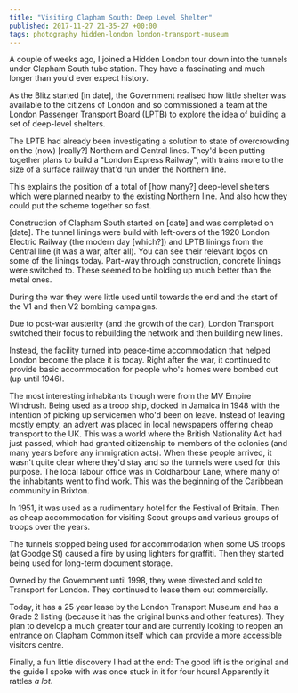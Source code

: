 ```yaml
---
title: "Visiting Clapham South: Deep Level Shelter"
published: 2017-11-27 21-35-27 +00:00
tags: photography hidden-london london-transport-museum
---
```


A couple of weeks ago, I joined a Hidden London tour down into the tunnels
under Clapham South tube station. They have a fascinating and much longer than
you'd ever expect history.

As the Blitz started [in date], the Government realised how little shelter was
available to the citizens of London and so commissioned a team at the London
Passenger Transport Board (LPTB) to explore the idea of building a set of
deep-level shelters.

The LPTB had already been investigating a solution to state of overcrowding on
the (now) [really?] Northern and Central lines. They'd been putting together
plans to build a "London Express Railway", with trains more to the size of a
surface railway that'd run under the Northern line.

This explains the position of a total of [how many?] deep-level shelters which
were planned nearby to the existing Northern line. And also how they could put
the scheme together so fast.

Construction of Clapham South started on [date] and was completed on [date].
The tunnel linings were build with left-overs of the 1920 London Electric
Railway (the modern day [which?]) and LPTB linings from the Central line (it
was a war, after all). You can see their relevant logos on some of the linings
today. Part-way through construction, concrete linings were switched to. These
seemed to be holding up much better than the metal ones.

During the war they were little used until towards the end and the start of the
V1 and then V2 bombing campaigns.

Due to post-war austerity (and the growth of the car), London Transport
switched their focus to rebuilding the network and then building new lines.

Instead, the facility turned into peace-time accommodation that helped London
become the place it is today. Right after the war, it continued to provide
basic accommodation for people who's homes were bombed out (up until 1946).

The most interesting inhabitants though were from the MV Empire Windrush. Being
used as a troop ship, docked in Jamaica in 1948 with the intention of picking
up servicemen who'd been on leave. Instead of leaving mostly empty, an advert
was placed in local newspapers offering cheap transport to the UK. This was a
world where the British Nationality Act had just passed, which had granted
citizenship to members of the colonies (and many years before any immigration
acts). When these people arrived, it wasn't quite clear where they'd stay and
so the tunnels were used for this purpose. The local labour office was in
Coldharbour Lane, where many of the inhabitants went to find work. This was the
beginning of the Caribbean community in Brixton.

In 1951, it was used as a rudimentary hotel for the Festival of Britain. Then
as cheap accommodation for visiting Scout groups and various groups of troops
over the years.

The tunnels stopped being used for accommodation when some US troops (at Goodge
St) caused a fire by using lighters for graffiti. Then they started being used
for long-term document storage.

Owned by the Government until 1998, they were divested and sold to Transport
for London. They continued to lease them out commercially.

Today, it has a 25 year lease by the London Transport Museum and has a Grade 2
listing (because it has the original bunks and other features). They plan to
develop a much greater tour and are currently looking to reopen an entrance on
Clapham Common itself which can provide a more accessible visitors centre.

Finally, a fun little discovery I had at the end: The good lift is the original
and the guide I spoke with was once stuck in it for four hours! Apparently it
rattles _a lot_.

